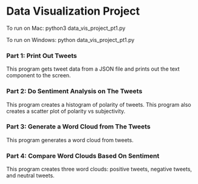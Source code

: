 # Data Visualization Project

To run on Mac: python3 data_vis_project_pt1.py

To run on Windows: python data_vis_project_pt1.py

### Part 1: Print Out Tweets
This program gets tweet data from a JSON file and prints out the text component to the screen.

### Part 2: Do Sentiment Analysis on The Tweets
This program creates a histogram of polarity of tweets. This program also creates a scatter plot of polarity vs subjectivity.

### Part 3: Generate a Word Cloud from The Tweets
This program generates a word cloud from tweets.

### Part 4: Compare Word Clouds Based On Sentiment
This program creates three word clouds: positive tweets, negative tweets, and neutral tweets.
